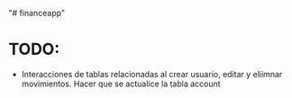 "# financeapp" 

# TODO:

- Interacciones de tablas relacionadas al crear usuario, editar y eliimnar movimientos. Hacer que se actualice la tabla account

